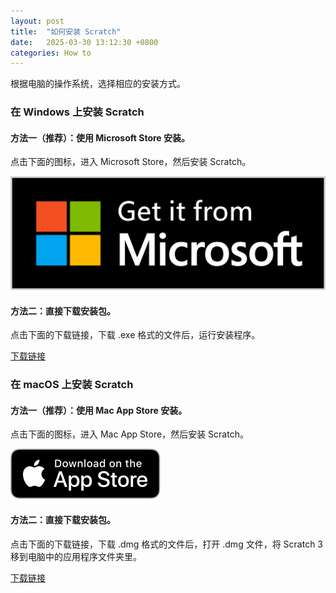 ```yaml
---
layout: post
title:  "如何安装 Scratch"
date:   2025-03-30 13:12:30 +0800
categories: How to
---
```

根据电脑的操作系统，选择相应的安装方式。
### 在 Windows 上安装 Scratch

#### 方法一（推荐）：使用 Microsoft Store 安装。

点击下面的图标，进入 Microsoft Store，然后安装 Scratch。

 [![Windows Store Badge](/assets/img/windows-store-badge.svg)](https://www.microsoft.com/store/apps/9pfgj25jl6x3?cid=storebadge&ocid=badge)
 
#### 方法二：直接下载安装包。
 
点击下面的下载链接，下载 .exe 格式的文件后，运行安装程序。

[下载链接](https://dpfy.sharepoint.com/:u:/s/maker/ESkl_DQkESBHh0Wf6qvBoxEBlNzoZDHvVCkw3SgUgVXEeA)

### 在 macOS 上安装 Scratch

#### 方法一（推荐）：使用 Mac App Store 安装。

点击下面的图标，进入 Mac App Store，然后安装 Scratch。

[ ![Mac App Store Badge](/assets/img/mac-store-badge.svg)](https://apps.apple.com/us/app/scratch-desktop/id1446785996?mt=12)

#### 方法二：直接下载安装包。

点击下面的下载链接，下载 .dmg 格式的文件后，打开 .dmg 文件，将 Scratch 3 移到电脑中的应用程序文件夹里。

[下载链接](https://dpfy.sharepoint.com/:u:/s/maker/EVq020e2wwJCj4hClvpMS38BuAXxVdWqeAtEVLVi8AkjgA)
